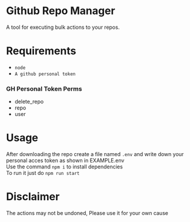 # Github Repo Manager

A tool for executing bulk actions to your repos.

# Requirements

- `node`
- `A github personal token`

### GH Personal Token Perms
- delete_repo
- repo
- user


# Usage

After downloading the repo create a file named `.env` and write down your personal acces token as shown in EXAMPLE.env <br>
Use the command `npm i` to install dependencies <br>
To run it just do `npm run start` <br>

# Disclaimer
The actions may not be undoned, Please use it for your own cause